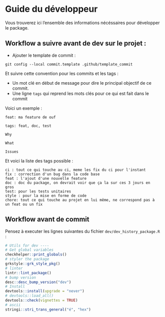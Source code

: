 Guide du développeur
================

Vous trouverez ici l’ensemble des informations nécéssaires pour
développer le package.

## Workflow a suivre avant de dev sur le projet :

-   Ajouter le template de commit :

<!-- -->

    git config --local commit.template .github/template_commit

Et suivre cette convention pour les commits et les tags :

-   Un mot clé en début de message pour dire le principal objectif de ce
    commit.
-   Une ligne `tags` qui reprend les mots clés pour ce qui est fait dans
    le commit

Voici un exemple :

    feat: ma feature de ouf

    tags: feat, doc, test

    Why

    What

    Issues

Et voici la liste des tags possible :

    ci : tout ce qui touche au ci, meme les fix du ci pour l'instant
    fix : correction d'un bug dans la code base
    feat : l'ajout d'une nouvelle feature
    doc : doc du package, on devrait voir que ça la sur ces 3 jours en gros
    test: pour les tests unitaires
    style : pour la mise en forme de code
    chore: tout ce qui touche au projet en lui même, ne correspond pas à un feat ou un fix

## Workflow avant de commit

Pensez à executer les lignes suivantes du fichier
`dev/dev_history_package.R` :

``` r
# Utils for dev ----
# Get global variables
checkhelper::print_globals()
# styler the package
grkstyle::grk_style_pkg()
# linter
lintr::lint_package()
# bump version
desc::desc_bump_version("dev")
# Install
devtools::install(upgrade = "never")
# devtools::load_all()
devtools::check(vignettes = TRUE)
# ascii
stringi::stri_trans_general("é", "hex")
```
